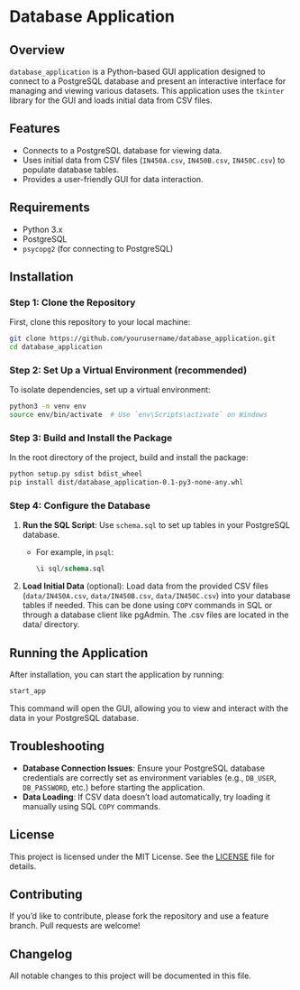 # Database Application

## Overview
`database_application` is a Python-based GUI application designed to connect to a PostgreSQL database and 
present an interactive interface for managing and viewing various datasets. 
This application uses the `tkinter` library for the GUI and loads initial data from CSV files.

## Features
- Connects to a PostgreSQL database for viewing data.
- Uses initial data from CSV files (`IN450A.csv`, `IN450B.csv`, `IN450C.csv`) to populate database tables.
- Provides a user-friendly GUI for data interaction.

## Requirements
- Python 3.x
- PostgreSQL
- `psycopg2` (for connecting to PostgreSQL)

## Installation

### Step 1: Clone the Repository
First, clone this repository to your local machine:
```bash
git clone https://github.com/yourusername/database_application.git
cd database_application
```

### Step 2: Set Up a Virtual Environment (recommended)
To isolate dependencies, set up a virtual environment:
```bash
python3 -m venv env
source env/bin/activate  # Use `env\Scripts\activate` on Windows
```

### Step 3: Build and Install the Package
In the root directory of the project, build and install the package:
```bash
python setup.py sdist bdist_wheel
pip install dist/database_application-0.1-py3-none-any.whl
```

### Step 4: Configure the Database
1. **Run the SQL Script**: Use `schema.sql` to set up tables in your PostgreSQL database.
   - For example, in `psql`:
     ```sql
     \i sql/schema.sql
     ```
   
2. **Load Initial Data** (optional): Load data from the provided CSV files (`data/IN450A.csv`, `data/IN450B.csv`, `data/IN450C.csv`) into your database tables if needed. This can be done using `COPY` commands in SQL or through a database client like pgAdmin.
The .csv files are located in the data/ directory.

## Running the Application
After installation, you can start the application by running:
```bash
start_app
```

This command will open the GUI, allowing you to view and interact with the data in your PostgreSQL database.

## Troubleshooting
- **Database Connection Issues**: Ensure your PostgreSQL database credentials are correctly set as environment variables (e.g., `DB_USER`, `DB_PASSWORD`, etc.) before starting the application.
- **Data Loading**: If CSV data doesn’t load automatically, try loading it manually using SQL `COPY` commands.

## License
This project is licensed under the MIT License. See the [LICENSE](LICENSE) file for details.

## Contributing
If you’d like to contribute, please fork the repository and use a feature branch. Pull requests are welcome!

## Changelog
All notable changes to this project will be documented in this file.
